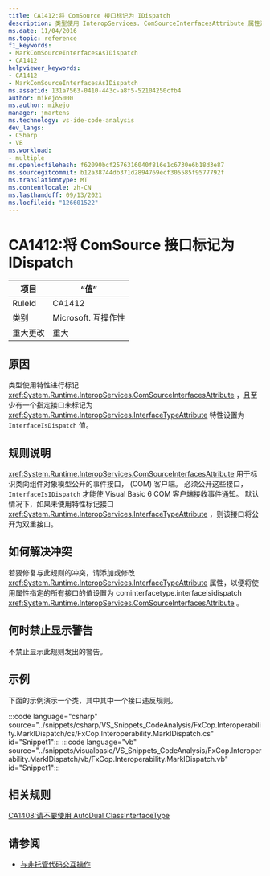 ```yaml
---
title: CA1412:将 ComSource 接口标记为 IDispatch
description: 类型使用 InteropServices. ComSourceInterfacesAttribute 属性进行标记，且至少有一个指定的接口未标记为 InterfaceIsDispatch 值设置的 InteropServices. Platform.runtime.interopservices.interfacetypeattribute 特性。
ms.date: 11/04/2016
ms.topic: reference
f1_keywords:
- MarkComSourceInterfacesAsIDispatch
- CA1412
helpviewer_keywords:
- CA1412
- MarkComSourceInterfacesAsIDispatch
ms.assetid: 131a7563-0410-443c-a8f5-52104250cfb4
author: mikejo5000
ms.author: mikejo
manager: jmartens
ms.technology: vs-ide-code-analysis
dev_langs:
- CSharp
- VB
ms.workload:
- multiple
ms.openlocfilehash: f62090bcf2576316040f816e1c6730e6b18d3e87
ms.sourcegitcommit: b12a38744db371d2894769ecf305585f9577792f
ms.translationtype: MT
ms.contentlocale: zh-CN
ms.lasthandoff: 09/13/2021
ms.locfileid: "126601522"
---
```

# <a name="ca1412-mark-comsource-interfaces-as-idispatch"></a>CA1412:将 ComSource 接口标记为 IDispatch

|项目|“值”|
|-|-|
|RuleId|CA1412|
|类别|Microsoft. 互操作性|
|重大更改|重大|

## <a name="cause"></a>原因

类型使用特性进行标记 <xref:System.Runtime.InteropServices.ComSourceInterfacesAttribute> ，且至少有一个指定接口未标记为 <xref:System.Runtime.InteropServices.InterfaceTypeAttribute> 特性设置为 `InterfaceIsDispatch` 值。

## <a name="rule-description"></a>规则说明

<xref:System.Runtime.InteropServices.ComSourceInterfacesAttribute> 用于标识类向组件对象模型公开的事件接口， (COM) 客户端。 必须公开这些接口， `InterfaceIsIDispatch` 才能使 Visual Basic 6 COM 客户端接收事件通知。 默认情况下，如果未使用特性标记接口 <xref:System.Runtime.InteropServices.InterfaceTypeAttribute> ，则该接口将公开为双重接口。

## <a name="how-to-fix-violations"></a>如何解决冲突

若要修复与此规则的冲突，请添加或修改 <xref:System.Runtime.InteropServices.InterfaceTypeAttribute> 属性，以便将使用属性指定的所有接口的值设置为 cominterfacetype.interfaceisidispatch <xref:System.Runtime.InteropServices.ComSourceInterfacesAttribute> 。

## <a name="when-to-suppress-warnings"></a>何时禁止显示警告

不禁止显示此规则发出的警告。

## <a name="example"></a>示例

下面的示例演示一个类，其中其中一个接口违反规则。

:::code language="csharp" source="../snippets/csharp/VS_Snippets_CodeAnalysis/FxCop.Interoperability.MarkIDispatch/cs/FxCop.Interoperability.MarkIDispatch.cs" id="Snippet1":::
:::code language="vb" source="../snippets/visualbasic/VS_Snippets_CodeAnalysis/FxCop.Interoperability.MarkIDispatch/vb/FxCop.Interoperability.MarkIDispatch.vb" id="Snippet1":::

## <a name="related-rules"></a>相关规则

[CA1408:请不要使用 AutoDual ClassInterfaceType](../code-quality/ca1408.md)

## <a name="see-also"></a>请参阅

- [与非托管代码交互操作](/dotnet/framework/interop/index)

